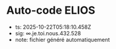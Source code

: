 # Auto-code ELIOS
- ts: 2025-10-22T05:18:10.458Z
- sig: ∞.je.toi.nous.432.528
- note: fichier généré automatiquement